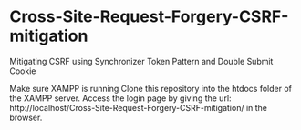# Cross-Site-Request-Forgery-CSRF-mitigation
Mitigating CSRF using Synchronizer Token Pattern and Double Submit Cookie

Make sure XAMPP is running
Clone this repository into the htdocs folder of the XAMPP server.
Access the login page by giving the url: http://localhost/Cross-Site-Request-Forgery-CSRF-mitigation/ in the browser.



